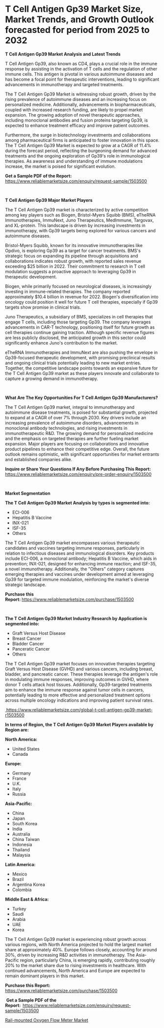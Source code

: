 <p><h1>T Cell Antigen Gp39 Market Size, Market Trends, and Growth Outlook forecasted for period from 2025 to 2032</h1></p><p><strong>T Cell Antigen Gp39 Market Analysis and Latest Trends</strong></p>
<p><p>T Cell Antigen Gp39, also known as CD4, plays a crucial role in the immune response by assisting in the activation of T cells and the regulation of other immune cells. This antigen is pivotal in various autoimmune diseases and has become a focal point for therapeutic interventions, leading to significant advancements in immunotherapy and targeted treatments. </p><p>The T Cell Antigen Gp39 Market is witnessing robust growth, driven by the rising prevalence of autoimmune diseases and an increasing focus on personalized medicine. Additionally, advancements in biopharmaceuticals, coupled with increased research funding, are likely to propel market expansion. The growing adoption of novel therapeutic approaches, including monoclonal antibodies and fusion proteins targeting Gp39, is expected to enhance treatment efficacy and improve patient outcomes.</p><p>Furthermore, the surge in biotechnology investments and collaborations among pharmaceutical firms is anticipated to foster innovation in this space. The T Cell Antigen Gp39 Market is expected to grow at a CAGR of 11.4% during the forecast period, reflecting the burgeoning demand for advanced treatments and the ongoing exploration of Gp39's role in immunological therapies. As awareness and understanding of immune modulations increase, the market is poised for significant evolution.</p></p>
<p><strong>Get a Sample PDF of the Report:&nbsp;</strong> <a href="https://www.reliablemarketsize.com/enquiry/request-sample/1503500?utm_campaign=2334&utm_medium=2&utm_source=Github&utm_content=ia&utm_term=23032025&utm_id=t-cell-antigen-gp39">https://www.reliablemarketsize.com/enquiry/request-sample/1503500</a></p>
<p>&nbsp;</p>
<p><strong>T Cell Antigen Gp39 Major Market Players</strong></p>
<p><p>The T Cell Antigen Gp39 market is characterized by active competition among key players such as Biogen, Bristol-Myers Squibb (BMS), eTheRNA Immunotherapies, ImmuNext, Juno Therapeutics, MedImmune, Targovax, and XL-protein. This landscape is driven by increasing investments in immunotherapy, with Gp39 targets being explored for various cancers and autoimmune diseases.</p><p>Bristol-Myers Squibb, known for its innovative immunotherapies like Opdivo, is exploring Gp39 as a target for cancer treatments. BMS's strategic focus on expanding its pipeline through acquisitions and collaborations indicates robust growth, with reported sales revenue exceeding $25 billion in 2022. Their commitment to research in T cell modulation suggests a proactive approach to leveraging Gp39 in therapeutic development.</p><p>Biogen, while primarily focused on neurological diseases, is increasingly investing in immune-related therapies. The company reported approximately $10.4 billion in revenue for 2022. Biogen's diversification into oncology could position it well for future T cell therapies, especially if Gp39 targets show promise in clinical trials.</p><p>Juno Therapeutics, a subsidiary of BMS, specializes in cell therapies that engage T cells, including those targeting Gp39. The company leverages advancements in CAR-T technology, positioning itself for future growth as cell therapies continue gaining traction. Although specific revenue figures are less publicly disclosed, the anticipated growth in this sector could significantly enhance Juno's contribution to the market.</p><p>eTheRNA Immunotherapies and ImmuNext are also pushing the envelope in Gp39-focused therapeutic development, with promising preclinical results and ongoing clinical trials potentially leading to new market entries. Together, the competitive landscape points towards an expansive future for the T Cell Antigen Gp39 market as these players innovate and collaborate to capture a growing demand in immunotherapy.</p></p>
<p>&nbsp;</p>
<p><strong>What Are The Key Opportunities For T Cell Antigen Gp39 Manufacturers?</strong></p>
<p><p>The T Cell Antigen Gp39 market, integral to immunotherapy and autoimmune disease treatments, is poised for substantial growth, projected to expand at a CAGR of over 7% through 2030. Key drivers include an increasing prevalence of autoimmune disorders, advancements in monoclonal antibody technologies, and rising investments in immunotherapeutic R&D. The growing demand for personalized medicine and the emphasis on targeted therapies are further fueling market expansion. Major players are focusing on collaborations and innovative product pipelines to enhance their competitive edge. Overall, the future outlook remains optimistic, with significant opportunities for market entrants and established companies alike.</p></p>
<p><strong>Inquire or Share Your Questions If Any Before Purchasing This Report:</strong> <a href="https://www.reliablemarketsize.com/enquiry/pre-order-enquiry/1503500?utm_campaign=2334&utm_medium=2&utm_source=Github&utm_content=ia&utm_term=23032025&utm_id=t-cell-antigen-gp39">https://www.reliablemarketsize.com/enquiry/pre-order-enquiry/1503500</a></p>
<p>&nbsp;</p>
<p><strong>Market Segmentation</strong></p>
<p><strong>The T Cell Antigen Gp39 Market Analysis by types is segmented into:</strong></p>
<p><ul><li>ECI-006</li><li>Hepatitis B Vaccine</li><li>INX-021</li><li>ISF-35</li><li>Others</li></ul></p>
<p><p>The T Cell Antigen Gp39 market encompasses various therapeutic candidates and vaccines targeting immune responses, particularly in relation to infectious diseases and immunological disorders. Key products include ECI-006, a monoclonal antibody; Hepatitis B Vaccine, which aids in prevention; INX-021, designed for enhancing immune reaction; and ISF-35, a novel immunotherapy. Additionally, the "Others" category captures emerging therapies and vaccines under development aimed at leveraging Gp39 for targeted immune modulation, reinforcing the market's diverse strategic landscape.</p></p>
<p><strong>Purchase this Report:&nbsp;</strong><a href="https://www.reliablemarketsize.com/purchase/1503500?utm_campaign=2334&utm_medium=2&utm_source=Github&utm_content=ia&utm_term=23032025&utm_id=t-cell-antigen-gp39">https://www.reliablemarketsize.com/purchase/1503500</a></p>
<p>&nbsp;</p>
<p><strong>The T Cell Antigen Gp39 Market Industry Research by Application is segmented into:</strong></p>
<p><ul><li>Graft Versus Host Disease</li><li>Breast Cancer</li><li>Bladder Cancer</li><li>Panceratic Cancer</li><li>Others</li></ul></p>
<p><p>The T Cell Antigen Gp39 market focuses on innovative therapies targeting Graft Versus Host Disease (GVHD) and various cancers, including breast, bladder, and pancreatic cancer. These therapies leverage the antigen's role in modulating immune responses, improving outcomes in GVHD, where donor T cells attack host tissues. Additionally, Gp39-targeted treatments aim to enhance the immune response against tumor cells in cancers, potentially leading to more effective and personalized treatment options across multiple oncology indications and improving patient survival rates.</p></p>
<p><a href="https://www.reliablemarketsize.com/global-t-cell-antigen-gp39-market-r1503500?utm_campaign=2334&utm_medium=2&utm_source=Github&utm_content=ia&utm_term=23032025&utm_id=t-cell-antigen-gp39">&nbsp;https://www.reliablemarketsize.com/global-t-cell-antigen-gp39-market-r1503500</a></p>
<p><strong>In terms of Region, the T Cell Antigen Gp39 Market Players available by Region are:</strong></p>
<p>
    <p> <strong> North America: </strong>
        <ul>
            <li>United States</li>
            <li>Canada</li>
        </ul>
        </p> 
    <p> <strong> Europe: </strong>
        <ul>
            <li>Germany</li>
            <li>France</li>
            <li>U.K.</li>
            <li>Italy</li>
            <li>Russia</li>
        </ul>
        </p> 
    <p> <strong> Asia-Pacific: </strong>
        <ul>
            <li>China</li>
            <li>Japan</li>
            <li>South Korea</li>
            <li>India</li>
            <li>Australia</li>
            <li>China Taiwan</li>
            <li>Indonesia</li>
            <li>Thailand</li>
            <li>Malaysia</li>
        </ul>
        </p> 
    <p> <strong> Latin America: </strong>
        <ul>
            <li>Mexico</li>
            <li>Brazil</li>
            <li>Argentina Korea</li>
            <li>Colombia</li>
        </ul>
        </p> 
    <p> <strong> Middle East & Africa: </strong>
        <ul>
            <li>Turkey</li>
            <li>Saudi</li>
            <li>Arabia</li>
            <li>UAE</li>
            <li>Korea</li>
        </ul>
    </p>
    </p>
<p><p>The T Cell Antigen Gp39 market is experiencing robust growth across various regions, with North America projected to hold the largest market share at approximately 40%. Europe follows closely, accounting for around 30%, driven by increasing R&D activities in immunotherapy. The Asia-Pacific region, particularly China, is emerging rapidly, contributing roughly 20% to the market share due to rising investments in healthcare. With continued advancements, North America and Europe are expected to remain dominant players in this market.</p></p>
<p><strong>Purchase this Report: </strong><a href="https://www.reliablemarketsize.com/purchase/1503500?utm_campaign=2334&utm_medium=2&utm_source=Github&utm_content=ia&utm_term=23032025&utm_id=t-cell-antigen-gp39">https://www.reliablemarketsize.com/purchase/1503500</a></p>
<p>&nbsp;<strong>Get a Sample PDF of the Report:&nbsp;&nbsp;</strong><a href="https://www.reliablemarketsize.com/enquiry/request-sample/1503500?utm_campaign=2334&utm_medium=2&utm_source=Github&utm_content=ia&utm_term=23032025&utm_id=t-cell-antigen-gp39">https://www.reliablemarketsize.com/enquiry/request-sample/1503500</a></p>
<p><strong></strong></p>
<p><p><a href="https://github.com/suleimannichelle7/Market-Research-Report-List-1/blob/main/rail-mounted-oxygen-flow-meter-market.md?utm_campaign=2334&utm_medium=2&utm_source=Github&utm_content=ia&utm_term=23032025&utm_id=t-cell-antigen-gp39">Rail-mounted Oxygen Flow Meter Market</a></p></p>